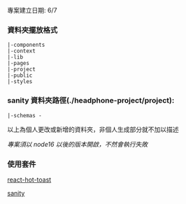 專案建立日期: 6/7

### 資料夾擺放格式

```
|-components
|-context
|-lib
|-pages
|-project
|-public
|-styles
```

### sanity 資料夾路徑(./headphone-project/project):

```
|-schemas -
```

以上為個人更改或新增的資料夾，非個人生成部分就不加以描述

_專案須以 node16 以後的版本開啟，不然會執行失敗_

### 使用套件

[react-hot-toast](https://react-hot-toast.com/)

[sanity](https://www.sanity.io/?adgroupid=136984388536&adid=597124016802&gclid=CjwKCAjwtIaVBhBkEiwAsr7-c9isU14_uJLLoU1x-Eag3G4PhNq6sAqjJJGE4wSUh08Ff19DGq-ixRoCaTQQAvD_BwE)
